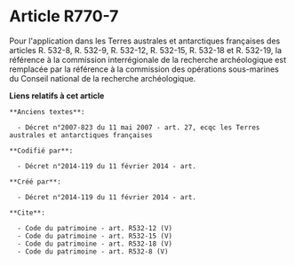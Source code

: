 # Article R770-7

Pour l'application dans les Terres australes et antarctiques françaises des articles R. 532-8, R. 532-9, R. 532-12, R.
532-15, R. 532-18 et R. 532-19, la référence à la commission interrégionale de la recherche archéologique est remplacée par
la référence à la commission des opérations sous-marines du Conseil national de la recherche archéologique.

**Liens relatifs à cet article**

	**Anciens textes**:

	  - Décret n°2007-823 du 11 mai 2007 - art. 27, ecqc les Terres australes et antarctiques françaises

	**Codifié par**:

	  - Décret n°2014-119 du 11 février 2014 - art.

	**Créé par**:

	  - Décret n°2014-119 du 11 février 2014 - art.

	**Cite**:

	  - Code du patrimoine - art. R532-12 (V)
	  - Code du patrimoine - art. R532-15 (V)
	  - Code du patrimoine - art. R532-18 (V)
	  - Code du patrimoine - art. R532-8 (V)
